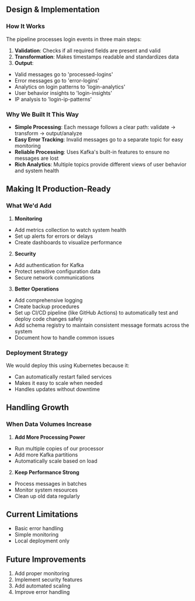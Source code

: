 ## Design & Implementation

### How It Works
The pipeline processes login events in three main steps:
1. **Validation**: Checks if all required fields are present and valid
2. **Transformation**: Makes timestamps readable and standardizes data
3. **Output**: 
  - Valid messages go to 'processed-logins'
  - Error messages go to 'error-logins'
  - Analytics on login patterns to 'login-analytics'
  - User behavior insights to 'login-insights' 
  - IP analysis to 'login-ip-patterns'

### Why We Built It This Way
- **Simple Processing**: Each message follows a clear path: validate → transform → output/analyze
- **Easy Error Tracking**: Invalid messages go to a separate topic for easy monitoring
- **Reliable Processing**: Uses Kafka's built-in features to ensure no messages are lost
- **Rich Analytics**: Multiple topics provide different views of user behavior and system health

## Making It Production-Ready

### What We'd Add
1. **Monitoring**
  - Add metrics collection to watch system health
  - Set up alerts for errors or delays
  - Create dashboards to visualize performance

2. **Security**
  - Add authentication for Kafka
  - Protect sensitive configuration data
  - Secure network communications

3. **Better Operations**
  - Add comprehensive logging
  - Create backup procedures
  - Set up CI/CD pipeline (like GitHub Actions) to automatically test and deploy code changes safely
  - Add schema registry to maintain consistent message formats across the system
  - Document how to handle common issues

### Deployment Strategy
We would deploy this using Kubernetes because it:
- Can automatically restart failed services
- Makes it easy to scale when needed
- Handles updates without downtime

## Handling Growth

### When Data Volumes Increase
1. **Add More Processing Power**
  - Run multiple copies of our processor
  - Add more Kafka partitions
  - Automatically scale based on load

2. **Keep Performance Strong**
  - Process messages in batches
  - Monitor system resources
  - Clean up old data regularly

## Current Limitations
- Basic error handling
- Simple monitoring
- Local deployment only

## Future Improvements
1. Add proper monitoring
2. Implement security features
3. Add automated scaling
4. Improve error handling